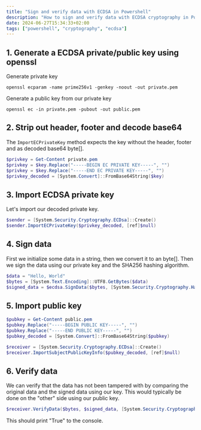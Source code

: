```yaml
---
title: "Sign and verify data with ECDSA in Powershell"
description: "How to sign and verify data with ECDSA cryptography in Powershell"
date: 2024-06-27T15:34:33+02:00
tags: ["powershell", "cryptography", "ecdsa"]
---
```


## 1. Generate a ECDSA private/public key using openssl

Generate private key

```console
openssl ecparam -name prime256v1 -genkey -noout -out private.pem
```

Generate a public key from our private key

```console
openssl ec -in private.pem -pubout -out public.pem
```

## 2. Strip out header, footer and decode base64

The `ImportECPrivateKey` method expects the key without the header, footer and as decoded base64 byte[].

```powershell
$privkey = Get-Content private.pem
$privkey = $key.Replace("-----BEGIN EC PRIVATE KEY-----", "")
$privkey = $key.Replace("-----END EC PRIVATE KEY-----", "")
$privkey_decoded = [System.Convert]::FromBase64String($key)
```

## 3. Import ECDSA private key

Let's import our decoded private key.

```powershell
$sender = [System.Security.Cryptography.ECDsa]::Create()
$sender.ImportECPrivateKey($privkey_decoded, [ref]$null)
```

## 4. Sign data

First we initialize some data in a string, then we convert it to an byte[]. Then we sign the data using our private key and the SHA256 hashing algorithm.

```powershell
$data = "Hello, World"
$bytes = [System.Text.Encoding]::UTF8.GetBytes($data)
$signed_data = $ecdsa.SignData($bytes, [System.Security.Cryptography.HashAlgorithmName]::SHA256)
```

## 5. Import public key

```powershell
$pubkey = Get-Content public.pem
$pubkey.Replace("-----BEGIN PUBLIC KEY-----", "")
$pubkey.Replace("-----END PUBLIC KEY-----", "")
$pubkey_decoded = [System.Convert]::FromBase64String($pubkey)

$receiver = [System.Security.Cryptography.ECDsa]::Create()
$receiver.ImportSubjectPublicKeyInfo($pubkey_decoded, [ref]$null)
```

## 6. Verify data

We can verify that the data has not been tampered with by comparing the original data and the signed data using our key. This would typically be done on the "other" side using our public key.

```powershell
$receiver.VerifyData($bytes, $signed_data, [System.Security.Cryptography.HashAlgorithmName]::SHA256)
```

This should print "True" to the console.
